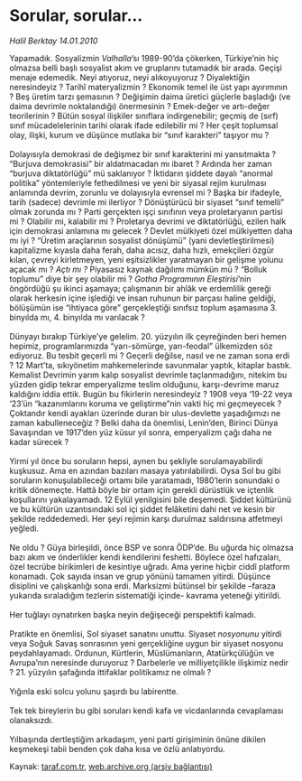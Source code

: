 # Sorular, sorular...

*Halil Berktay 14.01.2010*

<div class="yazi">Yapamadık. Sosyalizmin <i>Valhalla</i>’sı 1989-90’da çökerken, Türkiye’nin hiç olmazsa belli başlı sosyalist akım ve gruplarını tutamadık bir arada. Geçişi menaje edemedik. Neyi atıyoruz, neyi alıkoyuyoruz ? Diyalektiğin neresindeyiz ? Tarihî materyalizmin ? Ekonomik temel ile üst yapı ayırımının ? Beş üretim tarzı şemasının ? Değişimin daima üretici güçlerle başladığı (ve daima devrimle noktalandığı) önermesinin ? Emek-değer ve artı-değer teorilerinin ? Bütün sosyal ilişkiler sınıflara indirgenebilir; geçmiş de (sırf) sınıf mücadelelerinin tarihi olarak ifade edilebilir mi ? Her çeşit toplumsal olay, ilişki, kurum ve düşünce mutlaka bir “sınıf karakteri” taşıyor mu ? <br/><br/>Dolayısıyla demokrasi de değişmez bir sınıf karakterini mi yansıtmakta ? “Burjuva demokrasisi” bir aldatmacadan mı ibaret ? Ardında her zaman “burjuva diktatörlüğü” mü saklanıyor ? İktidarın şiddete dayalı “anormal politika” yöntemleriyle fethedilmesi ve yeni bir siyasal rejim kurulması anlamında devrim, zorunlu ve dolayısıyla evrensel mi ? Başka bir ifadeyle, tarih (sadece) devrimle mi ilerliyor ? Dönüştürücü bir siyaset “sınıf temelli” olmak zorunda mı ? Parti gerçekten işçi sınıfının veya proletaryanın partisi mi ? Olabilir mi, kalabilir mi ? Proletarya devrimi ve diktatörlüğü, ezilen halk için demokrasi anlamına mı gelecek ? Devlet mülkiyeti özel mülkiyetten daha mı iyi ? “Üretim araçlarının sosyalist dönüşümü” (yani devletleştirilmesi) kapitalizme kıyasla daha ferah, daha acısız, daha hızlı, emekçileri özgür kılan, çevreyi kirletmeyen, yeni eşitsizlikler yaratmayan bir gelişme yolunu açacak mı ? <i>Açtı mı ?</i> Piyasasız kaynak dağılımı mümkün mü ? “Bolluk toplumu” diye bir şey olabilir mi ? <i>Gotha Programının Eleştirisi</i>’nin öngördüğü şu ikinci aşamaya; çalışmanın bir ahlâk ve erdemlilik gereği olarak herkesin içine işlediği ve insan ruhunun bir parçası haline geldiği, bölüşümün ise “ihtiyaca göre” gerçekleştiği sınıfsız toplum aşamasına 3. binyılda mı, 4. binyılda mı varılacak ? <br/><br/>Dünyayı bırakıp Türkiye’ye gelelim. 20. yüzyılın ilk çeyreğinden beri hemen hepimiz, programlarımızda “yarı-sömürge, yarı-feodal” ülkemizden söz ediyoruz. Bu tesbit geçerli mi ? Geçerli değilse, nasıl ve ne zaman sona erdi ? 12 Mart’ta, sıkıyönetim mahkemelerinde savunmalar yaptık, kitaplar bastık. Kemalist Devrimin yarım kalıp sosyalist devrimle taçlanmadığını, nitekim bu yüzden gidip tekrar emperyalizme teslim olduğunu, karşı-devrime maruz kaldığını iddia ettik. Bugün bu fikirlerin neresindeyiz ? 1908 veya ‘19-22 veya ‘23’ün “kazanımlarını koruma ve geliştirme”nin vakti hiç mi geçmeyecek ? Çoktandır kendi ayakları üzerinde duran bir ulus-devlette yaşadığımızı ne zaman kabulleneceğiz ? Belki daha da önemlisi, Lenin’den, Birinci Dünya Savaşından ve 1917’den yüz küsur yıl sonra, emperyalizm çağı daha ne kadar sürecek ? <br/><br/>Yirmi yıl önce bu soruların hepsi, aynen bu şekliyle sorulamayabilirdi kuşkusuz. Ama en azından bazıları masaya yatırılabilirdi. Oysa Sol bu gibi soruların konuşulabileceği ortamı bile yaratamadı, 1980’lerin sonundaki o kritik dönemeçte. Hattâ böyle bir ortam için gerekli dürüstlük ve içtenlik koşullarını yakalayamadı. 12 Eylül yenilgisini bile deşemedi. Şiddet kültürünü ve bu kültürün uzantısındaki sol içi şiddet felâketini dahi net ve kesin bir şekilde reddedemedi. Her şeyi rejimin karşı durulmaz saldırısına atfetmeyi yeğledi. <br/><br/>Ne oldu ? Güya birleşildi, önce BSP ve sonra ÖDP’de. Bu uğurda hiç olmazsa bazı akım ve önderlikler kendi kendilerini feshetti. Böylece özel hafızaları, özel tecrübe birikimleri de kesintiye uğradı. Ama yerine hiçbir ciddî platform konamadı. Çok sayıda insan ve grup yönünü tamamen yitirdi. Düşünce disiplini ve çalışkanlığı sona erdi. Marksizmi bütünsel bir şekilde –faraza yukarıda sıraladığım tezlerin sistematiği içinde- kavrama yeteneği yitirildi. <br/><br/>Her tuğlayı oynatırken başka neyin değişeceği perspektifi kalmadı. <br/><br/>Pratikte en önemlisi, Sol siyaset sanatını unuttu. Siyaset <i>nosyonunu</i> yitirdi veya Soğuk Savaş sonrasının yeni gerçekliğine uygun bir siyaset nosyonu peydahlayamadı. Ordunun, Kürtlerin, Müslümanların, Atatürkçülüğün ve Avrupa’nın neresinde duruyoruz ? Darbelerle ve milliyetçilikle ilişkimiz nedir ? 21. yüzyılın şafağında ittifaklar politikamız ne olmalı ? <br/><br/>Yığınla eski solcu yolunu şaşırdı bu labirentte. <br/><br/>Tek tek bireylerin bu gibi soruları kendi kafa ve vicdanlarında cevaplaması olanaksızdı. <br/><br/>Yılbaşında dertleştiğim arkadaşım, yeni parti girişiminin önüne dikilen keşmekeşi tabii benden çok daha kısa ve özlü anlatıyordu.</div>

Kaynak: [taraf.com.tr](http://www.taraf.com.tr:80/makale/9504.htm), [web.archive.org (arşiv bağlantısı)](http://web.archive.org/web/20100329040331/http://www.taraf.com.tr:80/makale/9504.htm)
